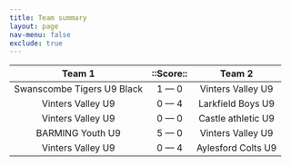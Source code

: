 ```yaml
---
title: Team summary
layout: page
nav-menu: false
exclude: true
---
```




|           Team 1           |  ::Score::  |       Team 2       |
|:--------------------------:|:-----------:|:------------------:|
| Swanscombe Tigers U9 Black | 1 &mdash; 0 | Vinters Valley U9  |
|     Vinters Valley U9      | 0 &mdash; 4 | Larkfield Boys U9  |
|     Vinters Valley U9      | 0 &mdash; 0 | Castle athletic U9 |
|      BARMING Youth U9      | 5 &mdash; 0 | Vinters Valley U9  |
|     Vinters Valley U9      | 0 &mdash; 4 | Aylesford Colts U9 |

 <br /><br /><br />